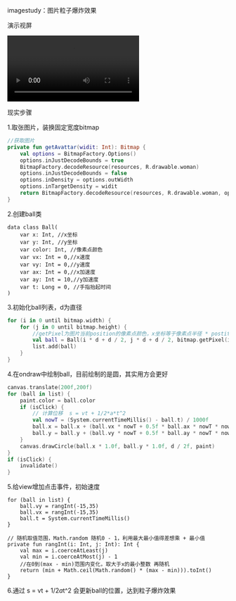 imagestudy：图片粒子爆炸效果

演示视屏

<video src="..\mp4\c22f45348864e105ecc34b1bf8ca0066.mp4"></video>

现实步骤

1.取张图片，装换固定宽度bitmap

```kotlin
//获取图片
private fun getAvattar(widit: Int): Bitmap {
    val options = BitmapFactory.Options()
    options.inJustDecodeBounds = true
    BitmapFactory.decodeResource(resources, R.drawable.woman)
    options.inJustDecodeBounds = false
    options.inDensity = options.outWidth
    options.inTargetDensity = widit
    return BitmapFactory.decodeResource(resources, R.drawable.woman, options)
}
```

2.创建ball类

```Kotlin·
data class Ball(
    var x: Int, //x坐标
    var y: Int, //y坐标
    var color: Int, //像素点颜色
    var vx: Int = 0,//x速度
    var vy: Int = 0,//y速度
    var ax: Int = 0,//x加速度
    var ay: Int = 10,//y加速度
    var t: Long = 0, //手指抬起时间
)
```

3.初始化ball列表，d为直径

```Kotlin
for (i in 0 until bitmap.width) {
    for (j in 0 until bitmap.height) {
        //getPixel为图片当前position的像素点颜色，x坐标等于像素点半径 * postiton + 半径
        val ball = Ball(i * d + d / 2, j * d + d / 2, bitmap.getPixel(i, j))
        list.add(ball)
    }
}
```

4.在ondraw中绘制ball，目前绘制的是圆，其实用方会更好

```kotlin
canvas.translate(200f,200f)
for (ball in list) {
    paint.color = ball.color
    if (isClick) {
        // 计算位移  s = vt + 1/2*a*t^2
        val nowT = (System.currentTimeMillis() - ball.t) / 1000f
        ball.x = ball.x + (ball.vx * nowT + 0.5f * ball.ax * nowT * nowT).toInt()
        ball.y = ball.y + (ball.vy * nowT + 0.5f * ball.ay * nowT * nowT).toInt()
    }
    canvas.drawCircle(ball.x * 1.0f, ball.y * 1.0f, d / 2f, paint)
}
if (isClick) {
    invalidate()
}
```

5.给view增加点击事件，初始速度

```
for (ball in list) {
    ball.vy = rangInt(-15,35)
    ball.vx = rangInt(-15,35)
    ball.t = System.currentTimeMillis()
}
```

```
// 随机取值范围，Math.random 随机0 - 1，利用最大最小值得差想乘 + 最小值
private fun rangInt(i: Int, j: Int): Int {
    val max = i.coerceAtLeast(j)
    val min = i.coerceAtMost(j) - 1
    //在0到(max - min)范围内变化，取大于x的最小整数 再随机
    return (min + Math.ceil(Math.random() * (max - min))).toInt()
}
```

6.通过 s = vt + 1/2*a*t^2 会更新ball的位置，达到粒子爆炸效果



